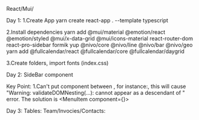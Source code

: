 React/Mui/

Day 1:
1.Create App
yarn create react-app . --template typescript

2.Install dependencies
yarn add @mui/material @emotion/react @emotion/styled @mui/x-data-grid @mui/icons-material react-router-dom react-pro-sidebar formik yup @nivo/core @nivo/line @nivo/bar @nivo/geo
yarn add @fullcalendar/react @fullcalendar/core @fullcalendar/daygrid

3.Create folders, import fonts (index.css)

Day 2:
SideBar component

Key Point:
1.Can't put <Link/> component between <MenuItem></MenuItem>, for instance:<MenuItem><Link/></MenuItem>, this will cause "Warning: validateDOMNesting(…): <a> cannot appear as a descendant of <a>" error. The solution is <MenuItem component={<Link to={to} />}></MenuItem>

Day 3:
Tables:
Team/Invocies/Contacts:
